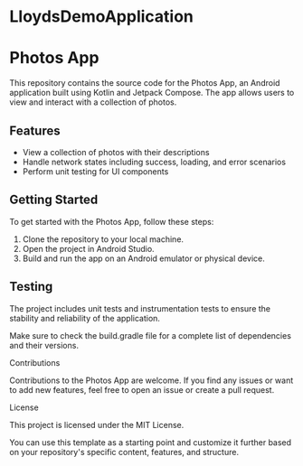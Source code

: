 # LloydsDemoApplication
# Photos App

This repository contains the source code for the Photos App, an Android application built using Kotlin and Jetpack Compose. The app allows users to view and interact with a collection of photos.

## Features

- View a collection of photos with their descriptions
- Handle network states including success, loading, and error scenarios
- Perform unit testing for UI components

## Getting Started

To get started with the Photos App, follow these steps:

1. Clone the repository to your local machine.
2. Open the project in Android Studio.
3. Build and run the app on an Android emulator or physical device.

## Testing

The project includes unit tests and instrumentation tests to ensure the stability and reliability of the application. 

Make sure to check the build.gradle file for a complete list of dependencies and their versions.

Contributions

Contributions to the Photos App are welcome. If you find any issues or want to add new features, feel free to open an issue or create a pull request.

License

This project is licensed under the MIT License.


You can use this template as a starting point and customize it further based on your repository's specific content, features, and structure.
